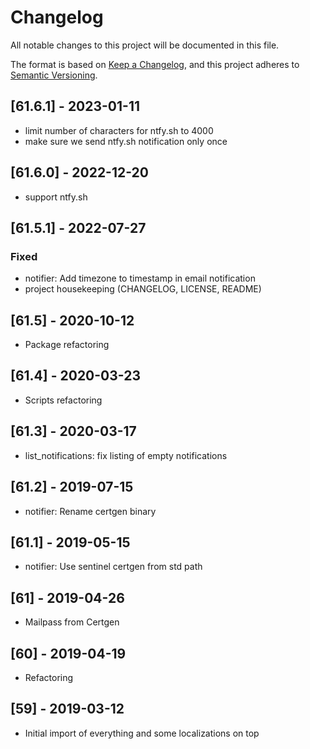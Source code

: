 # Changelog
All notable changes to this project will be documented in this file.

The format is based on [Keep a Changelog](https://keepachangelog.com/en/1.0.0/),
and this project adheres to [Semantic Versioning](https://semver.org/spec/v2.0.0.html).

## [61.6.1] - 2023-01-11
- limit number of characters for ntfy.sh to 4000
- make sure we send ntfy.sh notification only once

## [61.6.0] - 2022-12-20
- support ntfy.sh

## [61.5.1] - 2022-07-27
### Fixed
- notifier: Add timezone to timestamp in email notification
- project housekeeping (CHANGELOG, LICENSE, README)

## [61.5] - 2020-10-12
- Package refactoring

## [61.4] - 2020-03-23
- Scripts refactoring

## [61.3] - 2020-03-17
- list_notifications: fix listing of empty notifications

## [61.2] - 2019-07-15
- notifier: Rename certgen binary

## [61.1] - 2019-05-15
- notifier: Use sentinel certgen from std path

## [61] - 2019-04-26
- Mailpass from Certgen

## [60] - 2019-04-19
- Refactoring

## [59] - 2019-03-12
- Initial import of everything and some localizations on top
